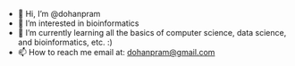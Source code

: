 - 👋 Hi, I’m @dohanpram
- 👀 I’m interested in bioinformatics
- 🌱 I’m currently learning all the basics of computer science, data science, and bioinformatics, etc. :)
- 📫 How to reach me email at: dohanpram@gmail.com

<!---
dohanpram/dohanpram is a ✨ special ✨ repository because its `README.md` (this file) appears on your GitHub profile.
You can click the Preview link to take a look at your changes.
--->
